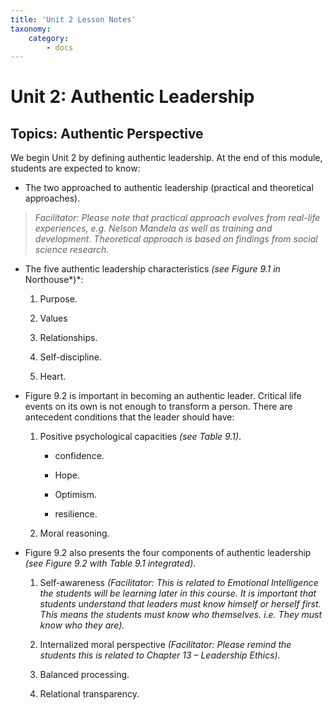```yaml
---
title: 'Unit 2 Lesson Notes'
taxonomy:
    category:
        - docs
---
```


Unit 2: Authentic Leadership
============================

Topics: Authentic Perspective
-----------------------------

We begin Unit 2 by defining authentic leadership. At the end of this module,
students are expected to know:

-   The two approached to authentic leadership (practical and theoretical
    approaches).

>   *Facilitator: Please note that practical approach evolves from real-life
>   experiences, e.g. Nelson Mandela as well as training and development.
>   Theoretical approach is based on findings from social science research.*

-   The five authentic leadership characteristics *(see Figure 9.1 in*
    Northouse*)*:

    1.  Purpose.

    2.  Values

    3.  Relationships.

    4.  Self-discipline.

    5.  Heart.

-   Figure 9.2 is important in becoming an authentic leader. Critical life
    events on its own is not enough to transform a person. There are antecedent
    conditions that the leader should have:

    1.  Positive psychological capacities *(see Table 9.1)*.

        -   confidence.

        -   Hope.

        -   Optimism.

        -   resilience.

    2.  Moral reasoning.

-   Figure 9.2 also presents the four components of authentic leadership *(see
    Figure 9.2 with Table 9.1 integrated)*.

    1.  Self-awareness *(Facilitator: This is related to Emotional Intelligence
        the students will be learning later in this course. It is important that
        students understand that leaders must know himself or herself first.
        This means the students must know who themselves. i.e. They must know
        who they are).*

    2.  Internalized moral perspective *(Facilitator: Please remind the students
        this is related to Chapter 13 – Leadership Ethics).*

    3.  Balanced processing.

    4.  Relational transparency.

